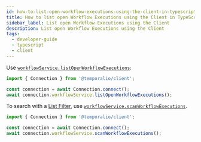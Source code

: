 ```yaml
---
id: how-to-list-open-workflow-executions-using-the-client-in-typescript
title: How to list open Workflow Executions using the Client in TypeScript
sidebar_label: List open Workflow Executions using the Client
description: List open Workflow Executions using the Client
tags:
  - developer-guide
  - typescript
  - client
---
```


Use [`workflowService.listOpenWorkflowExecutions`](https://typescript.temporal.io/api/classes/proto.temporal.api.workflowservice.v1.WorkflowService-1#listopenworkflowexecutions):

```typescript
import { Connection } from '@temporalio/client';

const connection = await Connection.connect();
await connection.workflowService.listOpenWorkflowExecutions();
```

To search with a [List Filter](/concepts/what-is-a-list-filter/), use [`workflowService.scanWorkflowExecutions`](https://typescript.temporal.io/api/classes/proto.temporal.api.workflowservice.v1.WorkflowService-1#scanworkflowexecutions).

```typescript
import { Connection } from '@temporalio/client';

const connection = await Connection.connect();
await connection.workflowService.scanWorkflowExecutions();
```
